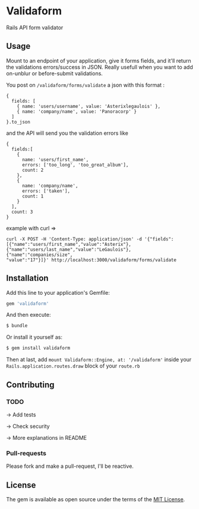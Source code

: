 # Validaform
Rails API form validator

## Usage

Mount to an endpoint of your application, give it forms fields, and it'll return the validations errors/success in JSON.
Really usefull when you want to add on-unblur or before-submit validations.

You post on `/validaform/forms/validate` a json with this format :

```
{
  fields: [
    { name: 'users/username', value: 'Asterixlegaulois' },
    { name: 'company/name', value: 'Panoracorp' }
  ]
}.to_json
```

and the API will send you the validation errors like
```
{
  fields:[
    {
      name: 'users/first_name',
      errors: ['too_long', 'too_great_album'],
      count: 2
    },
    {
      name: 'company/name',
      errors: ['taken'],
      count: 1
    }
  ],
  count: 3
}
```

example with curl =>

```
curl -X POST -H 'Content-Type: application/json' -d '{"fields":[{"name":"users/first_name","value":"Asterix"},  {"name":"users/last_name","value":"LeGaulois"}, {"name":"companies/size", "value":"17"}]}' http://localhost:3000/validaform/forms/validate
```


## Installation
Add this line to your application's Gemfile:

```ruby
gem 'validaform'
```

And then execute:
```bash
$ bundle
```

Or install it yourself as:
```bash
$ gem install validaform
```

Then at last, add
```mount Validaform::Engine, at: '/validaform'```
inside your
`Rails.application.routes.draw` block of your `route.rb`

## Contributing
### TODO
  -> Add tests

  -> Check security

  -> More explanations in README
  
### Pull-requests
  Please fork and make a pull-request, I'll be reactive.

## License
The gem is available as open source under the terms of the [MIT License](http://opensource.org/licenses/MIT).

